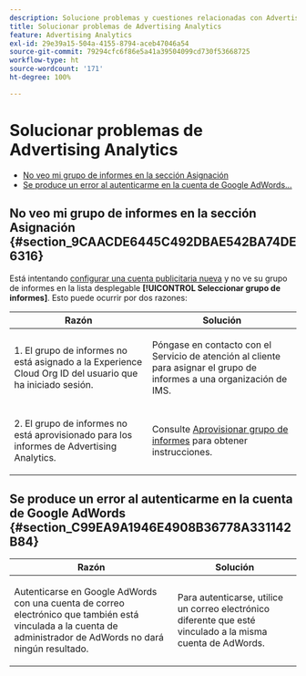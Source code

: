 ```yaml
---
description: Solucione problemas y cuestiones relacionadas con Advertising Analytics.
title: Solucionar problemas de Advertising Analytics
feature: Advertising Analytics
exl-id: 29e39a15-504a-4155-8794-aceb47046a54
source-git-commit: 79294cfc6f86e5a41a39504099cd730f53668725
workflow-type: ht
source-wordcount: '171'
ht-degree: 100%

---
```


# Solucionar problemas de Advertising Analytics

* [No veo mi grupo de informes en la sección Asignación](/help/integrate/c-advertising-analytics/c-adanalytics-workflow/aa-troubleshooting.md#section_9CAACDE6445C492DBAE542BA74DE6316)
* [Se produce un error al autenticarme en la cuenta de Google AdWords...](/help/integrate/c-advertising-analytics/c-adanalytics-workflow/aa-troubleshooting.md#section_C99EA9A1946E4908B36778A331142B84)

## No veo mi grupo de informes en la sección Asignación {#section_9CAACDE6445C492DBAE542BA74DE6316}

Está intentando [configurar una cuenta publicitaria nueva](/help/integrate/c-advertising-analytics/c-adanalytics-workflow/aa-create-ad-account.md) y no ve su grupo de informes en la lista desplegable **[!UICONTROL Seleccionar grupo de informes]**. Esto puede ocurrir por dos razones:

<table id="table_271D7E817B4C44818717A47C3223E592"> 
 <thead> 
  <tr> 
   <th colname="col1" class="entry"> Razón </th> 
   <th colname="col2" class="entry"> Solución </th> 
  </tr>
 </thead>
 <tbody> 
  <tr> 
   <td colname="col1"> <p>1. El grupo de informes no está asignado a la Experience Cloud Org ID del usuario que ha iniciado sesión. </p> </td> 
   <td colname="col2"> <p>Póngase en contacto con el Servicio de atención al cliente para asignar el grupo de informes a una organización de IMS.</p> </td> 
  </tr> 
  <tr> 
   <td colname="col1"> <p>2. El grupo de informes no está aprovisionado para los informes de Advertising Analytics. </p> </td> 
   <td colname="col2"> <p>Consulte <a href="/help/integrate/c-advertising-analytics/c-adanalytics-workflow/aa-provision-rs.md"  >Aprovisionar grupo de informes</a> para obtener instrucciones. </p> </td> 
  </tr> 
 </tbody> 
</table>

## Se produce un error al autenticarme en la cuenta de Google AdWords {#section_C99EA9A1946E4908B36778A331142B84}

<table id="table_F1C1192BF40C43CE8600B1BB417A7269"> 
 <thead> 
  <tr> 
   <th colname="col1" class="entry"> Razón </th> 
   <th colname="col2" class="entry"> Solución </th> 
  </tr>
 </thead>
 <tbody> 
  <tr> 
   <td colname="col1"> <p>Autenticarse en Google AdWords con una cuenta de correo electrónico que también está vinculada a la cuenta de administrador de AdWords no dará ningún resultado. </p> </td> 
   <td colname="col2"> <p>Para autenticarse, utilice un correo electrónico diferente que esté vinculado a la misma cuenta de AdWords. </p> </td> 
  </tr> 
 </tbody> 
</table>
